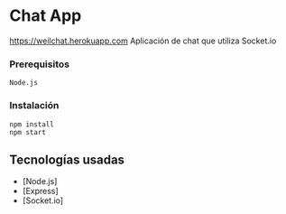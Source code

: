 # Chat App
https://weilchat.herokuapp.com
Aplicación de chat que utiliza Socket.io

### Prerequisitos

```
Node.js
```

### Instalación

```
npm install
npm start
```

## Tecnologías usadas

* [Node.js]
* [Express]
* [Socket.io]

